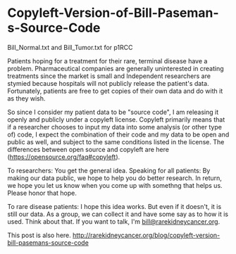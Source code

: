 # Copyleft-Version-of-Bill-Paseman-s-Source-Code
Bill_Normal.txt and Bill_Tumor.txt for p1RCC

Patients hoping for a treatment for their rare, terminal disease have a problem.  Pharmaceutical companies are generally uninterested in creating treatments since the market is small and Independent researchers are stymied because hospitals will not publicly release the patient's data.  Fortunately, patients are free to get copies of their own data and do with it as they wish.

So since I consider my patient data to be "source code", I am releasing it openly and publicly under a copyleft license.  Copyleft primarily means that if a researcher chooses to input my data into some analysis (or other type of) code, I expect the combination of their code and my data to be open and public as well, and subject to the same conditions listed in the license.  The differences between open source and copyleft are here (https://opensource.org/faq#copyleft).

To researchers: You get the general idea.  Speaking for all patients: By making our data public, we hope to help you do better research.  In return, we hope you let us know when you come up with somethng that helps us.  Please honor that hope.

To rare disease patients: I hope this idea works.  But even if it doesn't, it is still our data.  As a group, we can collect it and have some say as to how it is used.  Think about that.  If you want to talk, I'm bill@rarekidneycancer.org.

This post is also here. http://rarekidneycancer.org/blog/copyleft-version-bill-pasemans-source-code
